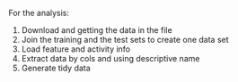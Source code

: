 For the analysis:
  1.	Download and getting the data in the file
  2.	Join the training and the test sets to create one data set
  3.	Load feature and activity info
  4.	Extract data by cols and using descriptive name
  5.	Generate tidy data

